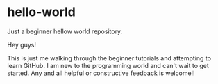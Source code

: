 # hello-world
Just a beginner hellow world repository.

Hey guys!

This is just me walking through the beginner tutorials and attempting to learn GitHub.
I am new to the programming world and can't wait to get started. 
Any and all helpful or constructive feedback is welcome!! 
